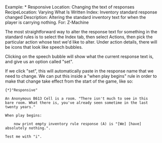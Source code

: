 Example: * Responsive
Location: Changing the text of responses
RecipeLocation: Varying What Is Written
Index: Inventory standard response changed
Description: Altering the standard inventory text for when the player is carrying nothing.
For: Z-Machine

  
The most straightforward way to alter the response text for something in the standard rules is to select the Index tab, then select Actions, then pick the particular action whose text we'd like to alter. Under action details, there will be icons that look like speech bubbles.

  
Clicking on the speech bubble will show what the current response text is, and give us an option called "set".

  
If we click "set", this will automatically paste in the response name that we need to change. We can put this inside a "when play begins" rule in order to make that change take effect from the start of the game, like so:

  

``` inform7
{*}"Responsive"

An Anonymous B613 Cell is a room. "There isn't much to see in this bare room. What there is, you've already seen sometime in the last twenty years."

When play begins:

	now print empty inventory rule response (A) is "[We] [have] absolutely nothing.".

Test me with "i".
```

